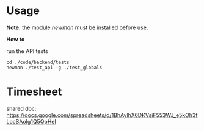 # Usage

**Note:** the module *newman* must be installed before use.

**How to**

run the API tests

```
cd ./code/backend/tests
newman ./test_api -g ./test_globals
```

# Timesheet 

shared doc: https://docs.google.com/spreadsheets/d/1BhAylhX6DKVsiF553WJ_e5kOh3fLocSAoIg1Q5QpHeI

